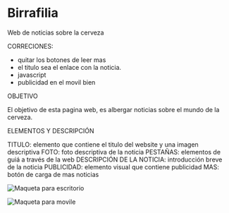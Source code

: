 # Birrafilia
Web de noticias sobre la cerveza

CORRECIONES:
- quitar los botones de leer mas 
- el titulo sea el enlace con la noticia.
- javascript
- publicidad en el movil bien


OBJETIVO

El objetivo de esta pagina web, es albergar noticias sobre el mundo de la cerveza.

ELEMENTOS Y DESCRIPCIÓN

TITULO: elemento que contiene el titulo del website y una imagen descriptiva
FOTO: foto descriptiva de la noticia
PESTAÑAS: elementos de guiá a través de la web
DESCRIPCIÓN DE LA NOTICIA: introducción breve de la noticia 
PUBLICIDAD: elemento visual que contiene publicidad
MAS: botón de carga de mas noticias

![Maqueta para escritorio](https://rawgit.com/RaulNinoSalas/Birrafilia/master/Pliego/Maqueta%20Escritorio.png)


![Maqueta para movile](https://rawgit.com/RaulNinoSalas/Birrafilia/master/Pliego/Maqueta%20Movil.png)

